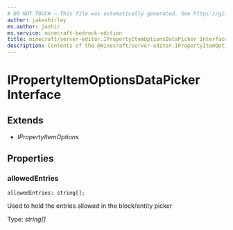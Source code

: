 ```yaml
---
# DO NOT TOUCH — This file was automatically generated. See https://github.com/mojang/minecraftapidocsgenerator to modify descriptions, examples, etc.
author: jakeshirley
ms.author: jashir
ms.service: minecraft-bedrock-edition
title: minecraft/server-editor.IPropertyItemOptionsDataPicker Interface
description: Contents of the @minecraft/server-editor.IPropertyItemOptionsDataPicker class.
---
```

# IPropertyItemOptionsDataPicker Interface

## Extends
- *IPropertyItemOptions*

## Properties

### **allowedEntries**
`allowedEntries: string[];`

Used to hold the entries allowed in the block/entity picker

Type: *string[]*
